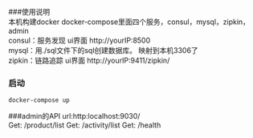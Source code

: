 ###使用说明  
本机构建docker
docker-compose里面四个服务，consul，mysql，zipkin，admin  
consul：服务发现  ui界面 http://yourIP:8500  
mysql：用./sql文件下的sql创建数据库。 映射到本机3306了  
zipkin：链路追踪 ui界面 http://yourIP:9411/zipkin/
### 启动  
    docker-compose up
###admin的API
url:http:localhost:9030/  
Get: /product/list
Get: /activity/list
Get: /health